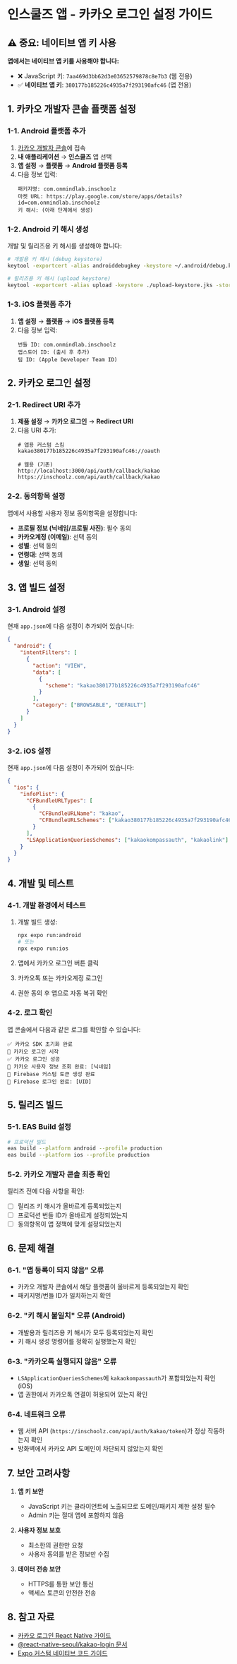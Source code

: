 # 인스쿨즈 앱 - 카카오 로그인 설정 가이드

## ⚠️ 중요: 네이티브 앱 키 사용

**앱에서는 네이티브 앱 키를 사용해야 합니다:**
- ❌ JavaScript 키: `7aa469d3bb62d3e03652579878c8e7b3` (웹 전용)
- ✅ **네이티브 앱 키**: `380177b185226c4935a7f293190afc46` (앱 전용)

## 1. 카카오 개발자 콘솔 플랫폼 설정

### 1-1. Android 플랫폼 추가
1. [카카오 개발자 콘솔](https://developers.kakao.com/)에 접속
2. **내 애플리케이션** → **인스쿨즈** 앱 선택
3. **앱 설정** → **플랫폼** → **Android 플랫폼 등록**
4. 다음 정보 입력:
   ```
   패키지명: com.onmindlab.inschoolz
   마켓 URL: https://play.google.com/store/apps/details?id=com.onmindlab.inschoolz
   키 해시: (아래 단계에서 생성)
   ```

### 1-2. Android 키 해시 생성
개발 및 릴리즈용 키 해시를 생성해야 합니다:

```bash
# 개발용 키 해시 (debug keystore)
keytool -exportcert -alias androiddebugkey -keystore ~/.android/debug.keystore -storepass android -keypass android | openssl sha1 -binary | openssl base64

# 릴리즈용 키 해시 (upload keystore)
keytool -exportcert -alias upload -keystore ./upload-keystore.jks -storepass [비밀번호] -keypass [비밀번호] | openssl sha1 -binary | openssl base64
```

### 1-3. iOS 플랫폼 추가
1. **앱 설정** → **플랫폼** → **iOS 플랫폼 등록**
2. 다음 정보 입력:
   ```
   번들 ID: com.onmindlab.inschoolz
   앱스토어 ID: (출시 후 추가)
   팀 ID: (Apple Developer Team ID)
   ```

## 2. 카카오 로그인 설정

### 2-1. Redirect URI 추가
1. **제품 설정** → **카카오 로그인** → **Redirect URI**
2. 다음 URI 추가:
   ```
   # 앱용 커스텀 스킴
   kakao380177b185226c4935a7f293190afc46://oauth
   
   # 웹용 (기존)
   http://localhost:3000/api/auth/callback/kakao
   https://inschoolz.com/api/auth/callback/kakao
   ```

### 2-2. 동의항목 설정
앱에서 사용할 사용자 정보 동의항목을 설정합니다:
- **프로필 정보 (닉네임/프로필 사진)**: 필수 동의
- **카카오계정 (이메일)**: 선택 동의 
- **성별**: 선택 동의
- **연령대**: 선택 동의
- **생일**: 선택 동의

## 3. 앱 빌드 설정

### 3-1. Android 설정
현재 `app.json`에 다음 설정이 추가되어 있습니다:

```json
{
  "android": {
    "intentFilters": [
      {
        "action": "VIEW",
        "data": [
          {
            "scheme": "kakao380177b185226c4935a7f293190afc46"
          }
        ],
        "category": ["BROWSABLE", "DEFAULT"]
      }
    ]
  }
}
```

### 3-2. iOS 설정
현재 `app.json`에 다음 설정이 추가되어 있습니다:

```json
{
  "ios": {
    "infoPlist": {
      "CFBundleURLTypes": [
        {
          "CFBundleURLName": "kakao",
          "CFBundleURLSchemes": ["kakao380177b185226c4935a7f293190afc46"]
        }
      ],
      "LSApplicationQueriesSchemes": ["kakaokompassauth", "kakaolink"]
    }
  }
}
```

## 4. 개발 및 테스트

### 4-1. 개발 환경에서 테스트
1. 개발 빌드 생성:
   ```bash
   npx expo run:android
   # 또는
   npx expo run:ios
   ```

2. 앱에서 카카오 로그인 버튼 클릭
3. 카카오톡 또는 카카오계정 로그인
4. 권한 동의 후 앱으로 자동 복귀 확인

### 4-2. 로그 확인
앱 콘솔에서 다음과 같은 로그를 확인할 수 있습니다:

```
✅ 카카오 SDK 초기화 완료
📝 카카오 로그인 시작
✅ 카카오 로그인 성공
📝 카카오 사용자 정보 조회 완료: [닉네임]
📝 Firebase 커스텀 토큰 생성 완료
📝 Firebase 로그인 완료: [UID]
```

## 5. 릴리즈 빌드

### 5-1. EAS Build 설정
```bash
# 프로덕션 빌드
eas build --platform android --profile production
eas build --platform ios --profile production
```

### 5-2. 카카오 개발자 콘솔 최종 확인
릴리즈 전에 다음 사항을 확인:
- [ ] 릴리즈 키 해시가 올바르게 등록되었는지
- [ ] 프로덕션 번들 ID가 올바르게 설정되었는지
- [ ] 동의항목이 앱 정책에 맞게 설정되었는지

## 6. 문제 해결

### 6-1. "앱 등록이 되지 않음" 오류
- 카카오 개발자 콘솔에서 해당 플랫폼이 올바르게 등록되었는지 확인
- 패키지명/번들 ID가 일치하는지 확인

### 6-2. "키 해시 불일치" 오류 (Android)
- 개발용과 릴리즈용 키 해시가 모두 등록되었는지 확인
- 키 해시 생성 명령어를 정확히 실행했는지 확인

### 6-3. "카카오톡 실행되지 않음" 오류
- `LSApplicationQueriesSchemes`에 `kakaokompassauth`가 포함되었는지 확인 (iOS)
- 앱 권한에서 카카오톡 연결이 허용되어 있는지 확인

### 6-4. 네트워크 오류
- 웹 서버 API (`https://inschoolz.com/api/auth/kakao/token`)가 정상 작동하는지 확인
- 방화벽에서 카카오 API 도메인이 차단되지 않았는지 확인

## 7. 보안 고려사항

1. **앱 키 보안**
   - JavaScript 키는 클라이언트에 노출되므로 도메인/패키지 제한 설정 필수
   - Admin 키는 절대 앱에 포함하지 않음

2. **사용자 정보 보호**
   - 최소한의 권한만 요청
   - 사용자 동의를 받은 정보만 수집

3. **데이터 전송 보안**
   - HTTPS를 통한 보안 통신
   - 액세스 토큰의 안전한 전송

## 8. 참고 자료

- [카카오 로그인 React Native 가이드](https://developers.kakao.com/docs/latest/ko/kakaologin/react-native)
- [@react-native-seoul/kakao-login 문서](https://github.com/react-native-seoul/react-native-kakao-login)
- [Expo 커스텀 네이티브 코드 가이드](https://docs.expo.dev/workflow/customizing/)
